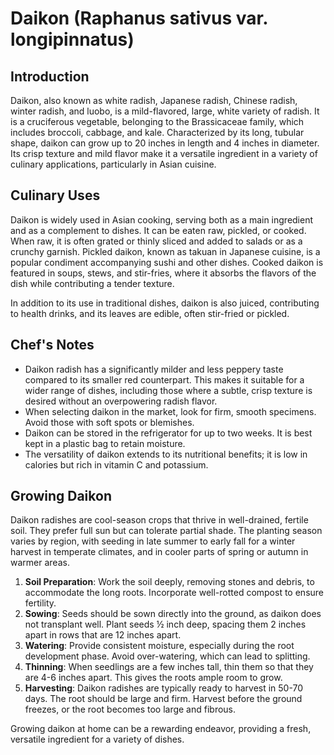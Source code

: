 # Daikon (Raphanus sativus var. longipinnatus)

## Introduction

Daikon, also known as white radish, Japanese radish, Chinese radish, winter radish, and luobo, is a mild-flavored, large, white variety of radish. It is a cruciferous vegetable, belonging to the Brassicaceae family, which includes broccoli, cabbage, and kale. Characterized by its long, tubular shape, daikon can grow up to 20 inches in length and 4 inches in diameter. Its crisp texture and mild flavor make it a versatile ingredient in a variety of culinary applications, particularly in Asian cuisine.

## Culinary Uses

Daikon is widely used in Asian cooking, serving both as a main ingredient and as a complement to dishes. It can be eaten raw, pickled, or cooked. When raw, it is often grated or thinly sliced and added to salads or as a crunchy garnish. Pickled daikon, known as takuan in Japanese cuisine, is a popular condiment accompanying sushi and other dishes. Cooked daikon is featured in soups, stews, and stir-fries, where it absorbs the flavors of the dish while contributing a tender texture.

In addition to its use in traditional dishes, daikon is also juiced, contributing to health drinks, and its leaves are edible, often stir-fried or pickled.

## Chef's Notes

- Daikon radish has a significantly milder and less peppery taste compared to its smaller red counterpart. This makes it suitable for a wider range of dishes, including those where a subtle, crisp texture is desired without an overpowering radish flavor.
- When selecting daikon in the market, look for firm, smooth specimens. Avoid those with soft spots or blemishes.
- Daikon can be stored in the refrigerator for up to two weeks. It is best kept in a plastic bag to retain moisture.
- The versatility of daikon extends to its nutritional benefits; it is low in calories but rich in vitamin C and potassium.

## Growing Daikon

Daikon radishes are cool-season crops that thrive in well-drained, fertile soil. They prefer full sun but can tolerate partial shade. The planting season varies by region, with seeding in late summer to early fall for a winter harvest in temperate climates, and in cooler parts of spring or autumn in warmer areas.

1. **Soil Preparation**: Work the soil deeply, removing stones and debris, to accommodate the long roots. Incorporate well-rotted compost to ensure fertility.
2. **Sowing**: Seeds should be sown directly into the ground, as daikon does not transplant well. Plant seeds ½ inch deep, spacing them 2 inches apart in rows that are 12 inches apart.
3. **Watering**: Provide consistent moisture, especially during the root development phase. Avoid over-watering, which can lead to splitting.
4. **Thinning**: When seedlings are a few inches tall, thin them so that they are 4-6 inches apart. This gives the roots ample room to grow.
5. **Harvesting**: Daikon radishes are typically ready to harvest in 50-70 days. The root should be large and firm. Harvest before the ground freezes, or the root becomes too large and fibrous.

Growing daikon at home can be a rewarding endeavor, providing a fresh, versatile ingredient for a variety of dishes.